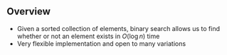 ## Overview
- Given a sorted collection of elements, binary search allows us to find whether or not an element exists in $O(\log n)$ time
- Very flexible implementation and open to many variations